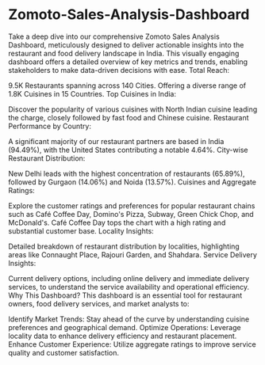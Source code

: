 # Zomoto-Sales-Analysis-Dashboard
Take a deep dive into our comprehensive Zomoto Sales Analysis Dashboard, meticulously designed to deliver actionable insights into the restaurant and food delivery landscape in India. This visually engaging dashboard offers a detailed overview of key metrics and trends, enabling stakeholders to make data-driven decisions with ease.
Total Reach:

9.5K Restaurants spanning across 140 Cities.
Offering a diverse range of 1.8K Cuisines in 15 Countries.
Top Cuisines in India:

Discover the popularity of various cuisines with North Indian cuisine leading the charge, closely followed by fast food and Chinese cuisine.
Restaurant Performance by Country:

A significant majority of our restaurant partners are based in India (94.49%), with the United States contributing a notable 4.64%.
City-wise Restaurant Distribution:

New Delhi leads with the highest concentration of restaurants (65.89%), followed by Gurgaon (14.06%) and Noida (13.57%).
Cuisines and Aggregate Ratings:

Explore the customer ratings and preferences for popular restaurant chains such as Café Coffee Day, Domino's Pizza, Subway, Green Chick Chop, and McDonald's. Café Coffee Day tops the chart with a high rating and substantial customer base.
Locality Insights:

Detailed breakdown of restaurant distribution by localities, highlighting areas like Connaught Place, Rajouri Garden, and Shahdara.
Service Delivery Insights:

Current delivery options, including online delivery and immediate delivery services, to understand the service availability and operational efficiency.
Why This Dashboard?
This dashboard is an essential tool for restaurant owners, food delivery services, and market analysts to:

Identify Market Trends: Stay ahead of the curve by understanding cuisine preferences and geographical demand.
Optimize Operations: Leverage locality data to enhance delivery efficiency and restaurant placement.
Enhance Customer Experience: Utilize aggregate ratings to improve service quality and customer satisfaction.
